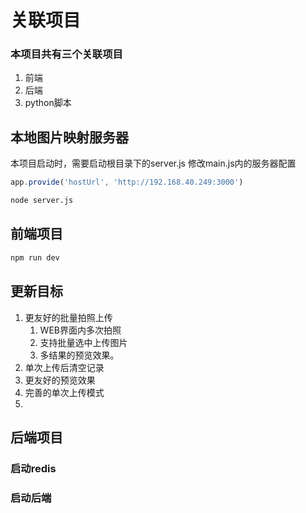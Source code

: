 # 关联项目
### 本项目共有三个关联项目
1. 前端
2. 后端
3. python脚本

## 本地图片映射服务器
本项目启动时，需要启动根目录下的server.js
修改main.js内的服务器配置
```js
app.provide('hostUrl', 'http://192.168.40.249:3000')
```
```bash
node server.js 
```

## 前端项目
```bash
npm run dev
```

## 更新目标
1. 更友好的批量拍照上传
    1. WEB界面内多次拍照
    2. 支持批量选中上传图片
    3. 多结果的预览效果。
2. 单次上传后清空记录
3. 更友好的预览效果
4. 完善的单次上传模式
5. 

## 后端项目
### 启动redis
### 启动后端